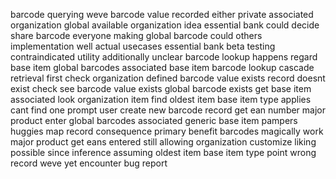 barcode querying weve barcode value recorded either private associated organization global available organization idea essential bank could decide share barcode everyone making global barcode could others implementation well actual usecases essential bank beta testing contraindicated utility additionally unclear barcode lookup happens regard base item global barcodes associated base item barcode lookup cascade retrieval first check organization defined barcode value exists record doesnt exist check see barcode value exists global barcode exists get base item associated look organization item find oldest item base item type applies cant find one prompt user create new barcode record get ean number major product enter global barcodes associated generic base item pampers huggies map record consequence primary benefit barcodes magically work major product get eans entered still allowing organization customize liking possible since inference assuming oldest item base item type point wrong record weve yet encounter bug report